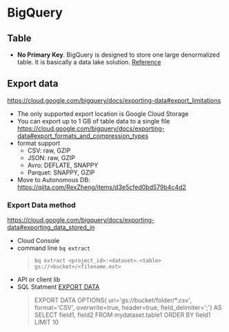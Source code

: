# BigQuery



## Table
- **No Primary Key**. BigQuery is designed to store one large denormalized table. It is basically a data lake solution. [Reference](https://nl.devoteam.com/expert-view/creating-anonymized-primary-keys-for-google-bigquery/)



## Export data
https://cloud.google.com/bigquery/docs/exporting-data#export_limitations
- The only supported export location is Google Cloud Storage
- You can export up to 1 GB of table data to a single file
https://cloud.google.com/bigquery/docs/exporting-data#export_formats_and_compression_types
- format support
  - CSV:  raw, GZIP
  - JSON: raw, GZIP
  - Avro: DEFLATE, SNAPPY	
  - Parquet:  SNAPPY, GZIP
- Move to Autonomous DB: https://qiita.com/RexZheng/items/d3e5cfed0bd579b4c4d2
### Export Data method
https://cloud.google.com/bigquery/docs/exporting-data#exporting_data_stored_in
- Cloud Console
- command line `bq extract`
  > `bq extract <project_id>:<dataset>.<table> gs://<bucket>/<filename.ext>`
- API or client lib
- SQL Statment [EXPORT DATA](https://cloud.google.com/bigquery/docs/reference/standard-sql/other-statements#export_data_statement)
  > EXPORT DATA OPTIONS(
  uri='gs://bucket/folder/*.csv',
  format='CSV',
  overwrite=true,
  header=true,
  field_delimiter=';') AS
SELECT field1, field2 FROM mydataset.table1 ORDER BY field1 LIMIT 10
  
